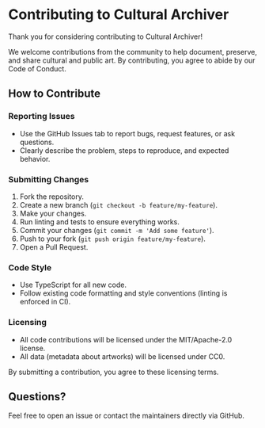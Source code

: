 # Contributing to Cultural Archiver

Thank you for considering contributing to Cultural Archiver!

We welcome contributions from the community to help document, preserve, and
share cultural and public art. By contributing, you agree to abide by our Code
of Conduct.

## How to Contribute

### Reporting Issues

- Use the GitHub Issues tab to report bugs, request features, or ask questions.
- Clearly describe the problem, steps to reproduce, and expected behavior.

### Submitting Changes

1. Fork the repository.
2. Create a new branch (`git checkout -b feature/my-feature`).
3. Make your changes.
4. Run linting and tests to ensure everything works.
5. Commit your changes (`git commit -m 'Add some feature'`).
6. Push to your fork (`git push origin feature/my-feature`).
7. Open a Pull Request.

### Code Style

- Use TypeScript for all new code.
- Follow existing code formatting and style conventions (linting is enforced in
  CI).

### Licensing

- All code contributions will be licensed under the MIT/Apache-2.0 license.
- All data (metadata about artworks) will be licensed under CC0.

By submitting a contribution, you agree to these licensing terms.

## Questions?

Feel free to open an issue or contact the maintainers directly via GitHub.
